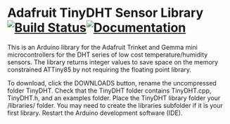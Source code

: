 # Adafruit TinyDHT Sensor Library [![Build Status](https://github.com/adafruit/TinyDHT/workflows/Arduino%20Library%20CI/badge.svg)](https://github.com/adafruit/TinyDHT/actions)[![Documentation](https://github.com/adafruit/ci-arduino/blob/master/assets/doxygen_badge.svg)](http://adafruit.github.io/TinyDHT/html/index.html)

This is an Arduino library for the Adafruit Trinket and Gemma mini microcontrollers for the DHT series of low cost temperature/humidity sensors. The library returns integer values to save space on the memory constrained ATTiny85 by not requiring the floating point library.  

To download, click the DOWNLOADS button, rename the uncompressed folder TinyDHT. Check that the TinyDHT folder contains TinyDHT.cpp, TinyDHT.h, and an examples folder. Place the TinyDHT library folder your <arduinosketchfolder>/libraries/ folder. You may need to create the libraries subfolder if it is your first library. Restart the Arduino development software (IDE).
